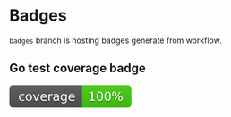 # Badges

`badges` branch is hosting badges generate from workflow.

## Go test coverage badge 

 [![coverage](https://raw.githubusercontent.com/vladopajic/go-actor/badges/.badges/main/coverage.svg)](https://github.com/vladopajic/go-actor/tree/badges)
